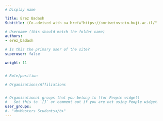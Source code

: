 ```yaml
---
# Display name

Title: Erez Badash
Subtitle: (Co-advised with <a href="https://omriweinstein.huji.ac.il/" target="_blank" rel="noopener noreferrer">Omri Weinstein</a>)

# Username (this should match the folder name)
authors:
- erez_badash

# Is this the primary user of the site?
superuser: false

weight: 11


# Role/position

# Organizations/Affiliations


# Organizational groups that you belong to (for People widget)
#   Set this to `[]` or comment out if you are not using People widget.
user_groups:
#- "<b>Masters Students</b>"
---
```


